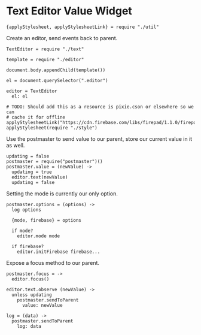 Text Editor Value Widget
========================

    {applyStylesheet, applyStylesheetLink} = require "./util"

Create an editor, send events back to parent.

    TextEditor = require "./text"

    template = require "./editor"

    document.body.appendChild(template())

    el = document.querySelector(".editor")

    editor = TextEditor
      el: el

    # TODO: Should add this as a resource is pixie.cson or elsewhere so we can
    # cache it for offline
    applyStylesheetLink("https://cdn.firebase.com/libs/firepad/1.1.0/firepad.css")
    applyStylesheet(require "./style")

Use the postmaster to send value to our parent, store our current value in it as well.

    updating = false
    postmaster = require("postmaster")()
    postmaster.value = (newValue) ->
      updating = true
      editor.text(newValue)
      updating = false

Setting the mode is currently our only option.

    postmaster.options = (options) ->
      log options

      {mode, firebase} = options

      if mode?
        editor.mode mode

      if firebase?
        editor.initFirebase firebase...

Expose a focus method to our parent.

    postmaster.focus = ->
      editor.focus()

    editor.text.observe (newValue) ->
      unless updating
        postmaster.sendToParent
          value: newValue

    log = (data) ->
      postmaster.sendToParent
        log: data
